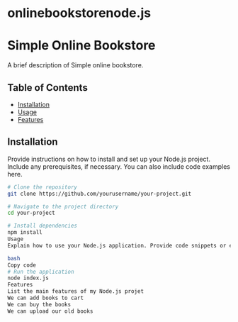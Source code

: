 # onlinebookstorenode.js
# Simple Online Bookstore

A brief description of Simple online bookstore.

## Table of Contents

- [Installation](#installation)
- [Usage](#usage)
- [Features](#features)

## Installation

Provide instructions on how to install and set up your Node.js project. Include any prerequisites, if necessary. You can also include code examples here.

```bash
# Clone the repository
git clone https://github.com/yourusername/your-project.git

# Navigate to the project directory
cd your-project

# Install dependencies
npm install
Usage
Explain how to use your Node.js application. Provide code snippets or examples if applicable.

bash
Copy code
# Run the application
node index.js
Features
List the main features of my Node.js projet
We can add books to cart
We can buy the books
We can upload our old books
